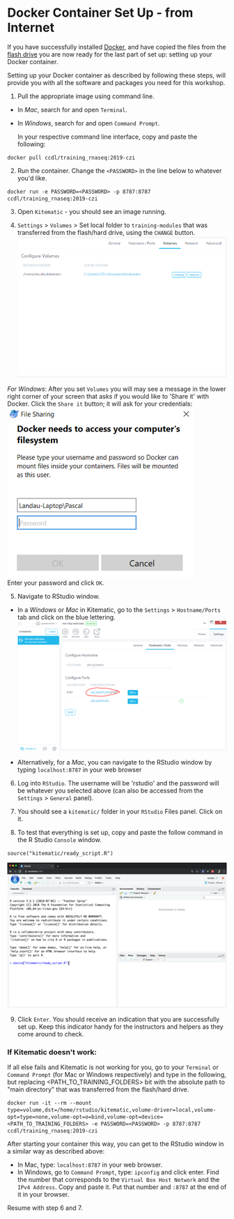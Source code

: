 # Docker Container Set Up - from Internet

If you have successfully installed [Docker](https://github.com/AlexsLemonade/training-modules/blob/master/docker-install/README.md),
and have copied the files from the [flash drive](flashdrive-instructions.md)
you are now ready for the last part of set up: setting up your Docker container.   

Setting up your Docker container as described by following these steps, will
provide you with all the software and packages you need for this workshop.

1. Pull the appropriate image using command line.

- In *Mac*, search for and open `Terminal`.
- In *Windows*, search for and open `Command Prompt`.

  In your respective command line interface, copy and paste the following:
```
docker pull ccdl/training_rnaseq:2019-czi
```

2. Run the container. Change the `<PASSWORD>` in the line below to whatever you'd
  like.
```
docker run -e PASSWORD=<PASSWORD> -p 8787:8787 ccdl/training_rnaseq:2019-czi
```

3. Open `Kitematic` - you should see an image running.

4. `Settings` > `Volumes` > Set local folder to `training-modules` that was
transferred from the flash/hard drive, using the `CHANGE` button.
![Folder](screenshots/all-02-volume.png)

*For Windows*: After you set `Volumes` you will may see a message in the
lower right corner of your screen that asks if you would like to 'Share it'
with Docker.
Click the `Share it` button; it will ask for your credentials:  
![Folder](screenshots/docker_permission_windows.png)  
Enter your password and click `OK`.

5. Navigate to RStudio window.

  - In a *Windows* or *Mac* in Kitematic, go to the `Settings` > `Hostname/Ports`
    tab and click on the blue lettering.
![Folder](screenshots/all-01-network.png)

  - Alternatively, for a *Mac*, you can navigate to the RStudio window by typing
    `localhost:8787` in your web browser

6. Log into `RStudio`. The username will be 'rstudio' and the password will be
whatever you selected above (can also be accessed from the `Settings` >
`General` panel).

7. You should see a `kitematic/` folder in your `RStudio` Files panel. Click on
it.

8. To test that everything is set up, copy and paste the follow command in the
R Studio `Console` window.

```
source("kitematic/ready_script.R")
```

![Ready](screenshots/ready_command.png)

9. Click `Enter`. You should receive an indication that you are successfully set
up. Keep this indicator handy for the instructors and helpers as they come around
to check.

### If Kitematic doesn't work:

If all else fails and Kitematic is not working for you, go to your `Terminal` or
`Command Prompt` (for Mac or Windows respectively) and type in the following, but
replacing <PATH_TO_TRAINING_FOLDERS> bit with the absolute path to
"main directory" that was transferred from the flash/hard drive.
```
docker run -it --rm --mount type=volume,dst=/home/rstudio/kitematic,volume-driver=local,volume-opt=type=none,volume-opt=o=bind,volume-opt=device=<PATH_TO_TRAINING_FOLDERS> -e PASSWORD=<PASSWORD> -p 8787:8787 ccdl/training_rnaseq:2019-czi
```
After starting your container this way, you can get to the RStudio window in
a similar way as described above:
- In Mac, type: `localhost:8787` in your web browser.
- In Windows, go to `Command Prompt`, type: `ipconfig` and click enter.
  Find the number that corresponds to the `Virtual Box Host Network` and the
  `IPv4 Address`. Copy and paste it.
  Put that number and `:8787` at the end of it in your browser.

Resume with step 6 and 7.
